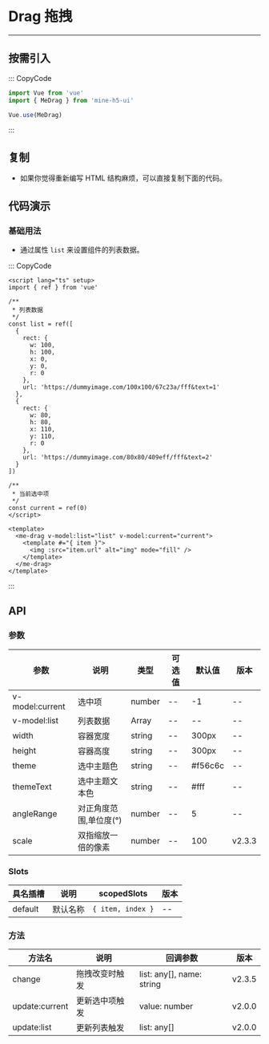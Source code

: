 # Drag 拖拽

---

## 按需引入

::: CopyCode

```js
import Vue from 'vue'
import { MeDrag } from 'mine-h5-ui'

Vue.use(MeDrag)
```

:::

## 复制

- 如果你觉得重新编写 HTML 结构麻烦，可以直接复制下面的代码。

## 代码演示

### 基础用法

- 通过属性 `list` 来设置组件的列表数据。

::: CopyCode

```vue
<script lang="ts" setup>
import { ref } from 'vue'

/**
 * 列表数据
 */
const list = ref([
  {
    rect: {
      w: 100,
      h: 100,
      x: 0,
      y: 0,
      r: 0
    },
    url: 'https://dummyimage.com/100x100/67c23a/fff&text=1'
  },
  {
    rect: {
      w: 80,
      h: 80,
      x: 110,
      y: 110,
      r: 0
    },
    url: 'https://dummyimage.com/80x80/409eff/fff&text=2'
  }
])

/**
 * 当前选中项
 */
const current = ref(0)
</script>

<template>
  <me-drag v-model:list="list" v-model:current="current">
    <template #="{ item }">
      <img :src="item.url" alt="img" mode="fill" />
    </template>
  </me-drag>
</template>
```

:::

## API

### 参数

| 参数            | 说明                   | 类型   | 可选值 | 默认值  | 版本   |
| --------------- | ---------------------- | ------ | ------ | ------- | ------ |
| v-model:current | 选中项                 | number | --     | -1      | --     |
| v-model:list    | 列表数据               | Array  | --     | --      | --     |
| width           | 容器宽度               | string | --     | 300px   | --     |
| height          | 容器高度               | string | --     | 300px   | --     |
| theme           | 选中主题色             | string | --     | #f56c6c | --     |
| themeText       | 选中主题文本色         | string | --     | #fff    | --     |
| angleRange      | 对正角度范围,单位度(°) | number | --     | 5       | --     |
| scale           | 双指缩放一倍的像素     | number | --     | 100     | v2.3.3 |

### Slots

| 具名插槽 | 说明     | scopedSlots       | 版本 |
| -------- | -------- | ----------------- | ---- |
| default  | 默认名称 | `{ item, index }` | --   |

### 方法

| 方法名         | 说明           | 回调参数                  | 版本   |
| -------------- | -------------- | ------------------------- | ------ |
| change         | 拖拽改变时触发 | list: any[], name: string | v2.3.5 |
| update:current | 更新选中项触发 | value: number             | v2.0.0 |
| update:list    | 更新列表触发   | list: any[]               | v2.0.0 |
